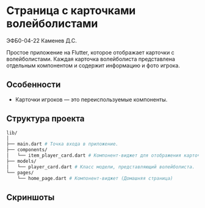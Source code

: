# Страница с карточками волейболистами

ЭФБ0-04-22 Каменев Д.С.

Простое приложение на Flutter, которое отображает карточки с волейболистами. Каждая карточка волейболиста представлена отдельным компонентом и содержит информацию и фото игрока.

## Особенности

- Карточки игроков — это переиспользуемые компоненты.

## Структура проекта

```bash
lib/
│
├── main.dart # Точка входа в приложение.
├── components/
│   └── item_player_card.dart # Компонент-виджет для отображения карточки игрока.
├── models/
│   └── player_card.dart # Класс модели, представляющий волейболиста.
└── pages/
    └── home_page.dart # Компонент-виджет (Домашняя страница)
```

## Скриншоты


